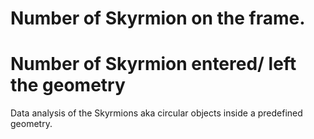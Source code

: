 # Number of Skyrmion on the frame. 
# Number of Skyrmion entered/ left the geometry
Data analysis of the Skyrmions aka circular objects inside a predefined geometry.


